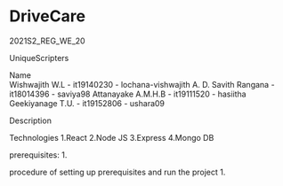 # DriveCare
2021S2_REG_WE_20

UniqueScripters

Name										
Wishwajith W.L	- it19140230 - lochana-vishwajith
A. D. Savith Rangana - it18014396 - saviya98
Attanayake A.M.H.B - it19111520 - hasiitha
Geekiyanage T.U. - it19152806 - ushara09

Description

Technologies
	1.React
	2.Node JS
	3.Express
	4.Mongo DB

prerequisites: 
	1.

procedure of setting up prerequisites and run the project
	1.
